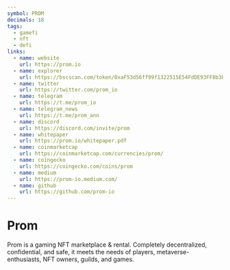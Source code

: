 ```yaml
---
symbol: PROM
decimals: 18
tags:
  - gamefi
  - nft
  - defi
links:
  - name: website
    url: https://prom.io
  - name: explorer
    url: https://bscscan.com/token/0xaF53d56ff99f1322515E54FdDE93FF8b3b7DAFd5
  - name: twitter
    url: https://twitter.com/prom_io
  - name: telegram
    url: https://t.me/prom_io
  - name: telegram_news
    url: https://t.me/prom_ann
  - name: discord
    url: https://discord.com/invite/prom
  - name: whitepaper
    url: https://prom.io/whitepaper.pdf
  - name: coinmarketcap
    url: https://coinmarketcap.com/currencies/prom/
  - name: coingecko
    url: https://coingecko.com/coins/prom
  - name: medium
    url: https://prom-io.medium.com/
  - name: github
    url: https://github.com/prom-io
---
```


# Prom

Prom is a gaming NFT marketplace & rental. Completely decentralized, confidential, and safe, it meets the needs of players, metaverse-enthusiasts, NFT owners, guilds, and games.
